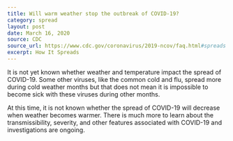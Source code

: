```yaml
---
title: Will warm weather stop the outbreak of COVID-19?
category: spread
layout: post
date: March 16, 2020
source: CDC
source_url: https://www.cdc.gov/coronavirus/2019-ncov/faq.html#spreads
excerpt: How It Spreads
---
```


It is not yet known whether weather and temperature impact the spread of COVID-19. Some other viruses, like the common cold and flu, spread more during cold weather months but that does not mean it is impossible to become sick with these viruses 
during other months.  

At this time, it is not known whether the spread of COVID-19 will decrease when weather becomes warmer. There is much more to learn about the transmissibility, severity, and other features associated with COVID-19 and 
investigations are ongoing.


